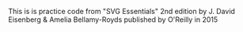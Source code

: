 This is is practice code from "SVG Essentials" 2nd edition by J. David Eisenberg & Amelia Bellamy-Royds published by O'Reilly in 2015
